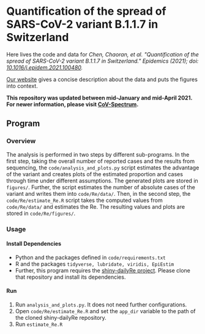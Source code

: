 # Quantification of the spread of SARS-CoV-2 variant B.1.1.7 in Switzerland

Here lives the code and data for *Chen, Chaoran, et al. "Quantification of the spread of SARS-CoV-2 variant B.1.1.7 in Switzerland." Epidemics (2021); doi: [10.1016/j.epidem.2021.100480](https://doi.org/10.1016/j.epidem.2021.100480).*

[Our website](https://cevo-public.github.io/Quantification-of-the-spread-of-a-SARS-CoV-2-variant/) gives a concise description about the data and puts the figures into context. 

**This repository was updated between mid-January and mid-April 2021. For newer information, please visit [CoV-Spectrum](https://cov-spectrum.ethz.ch/).**


## Program

### Overview

The analysis is performed in two steps by different sub-programs. In the first step, taking the overall number of reported cases and the results from sequencing, the `code/analysis_and_plots.py` script estimates the advantage of the variant and creates plots of the estimated proportion and cases through time under different assumptions. The generated plots are stored in `figures/`. Further, the script estimates the number of absolute cases of the variant and writes them into `code/Re/data/`. Then, in the second step, the `code/Re/estimate_Re.R` script takes the computed values from `code/Re/data/` and estimates the Re. The resulting values and plots are stored in `code/Re/figures/`.

### Usage

#### Install Dependencies

- Python and the packages defined in `code/requirements.txt`
- R and the packages `tidyverse, lubridate, viridis, EpiEstim`
- Further, this program requires the [shiny-dailyRe project](https://github.com/covid-19-Re/shiny-dailyRe). Please clone that repository and install its dependencies.


#### Run

1. Run `analysis_and_plots.py`. It does not need further configurations.
2. Open `code/Re/estimate_Re.R` and set the `app_dir` variable to the path of the cloned shiny-dailyRe repository.
3. Run `estimate_Re.R`
